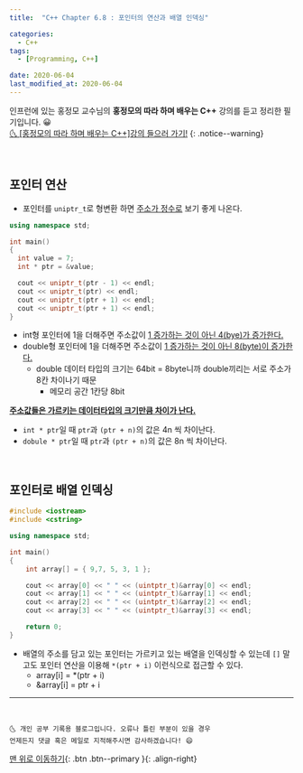 ```yaml
---
title:  "C++ Chapter 6.8 : 포인터의 연산과 배열 인덱싱" 

categories:
  - C++
tags:
  - [Programming, C++]

date: 2020-06-04
last_modified_at: 2020-06-04
---
```

인프런에 있는 홍정모 교수님의 **홍정모의 따라 하며 배우는 C++** 강의를 듣고 정리한 필기입니다. 😀    
[🌜 [홍정모의 따라 하며 배우는 C++]강의 들으러 가기!](https://www.inflearn.com/course/following-c-plus)
{: .notice--warning}

<br>

## 포인터 연산
- 포인터를 `uniptr_t`로 형변환 하면 <u>주소가 정수로</u> 보기 좋게 나온다. 

```cpp
using namespace std;

int main()
{
  int value = 7;
  int * ptr = &value;

  cout << uniptr_t(ptr - 1) << endl;
  cout << uniptr_t(ptr) << endl;
  cout << uniptr_t(ptr + 1) << endl;
  cout << uniptr_t(ptr + 1) << endl;
}
```

- int형 포인터에 1을 더해주면 주소값이 <u>1 증가하는 것이 아닌 4(bye)가 증가한다.</u>
- double형 포인터에 1을 더해주면 주소값이 <u>1 증가하는 것이 아닌 8(byte)이 증가한다.</u>
  - double 데이터 타입의 크기는 64bit = 8byte니까 double끼리는 서로 주소가 8칸 차이나기 때문 
    - 메모리 공간 1칸당 8bit

**<u>주소값들은 가르키는 데이터타입의 크기만큼 차이가 난다.</u>**
- `int * ptr`일 때 `ptr`과 `(ptr + n)`의 값은 4n 씩 차이난다.
- `dobule * ptr`일 때 `ptr`과 `(ptr + n)`의 값은 8n 씩 차이난다.

<br>

## 포인터로 배열 인덱싱

```cpp
#include <iostream>
#include <cstring>

using namespace std;

int main()
{
	int array[] = { 9,7, 5, 3, 1 };

	cout << array[0] << " " << (uintptr_t)&array[0] << endl;
	cout << array[1] << " " << (uintptr_t)&array[1] << endl;
	cout << array[2] << " " << (uintptr_t)&array[2] << endl;
	cout << array[3] << " " << (uintptr_t)&array[3] << endl;

	return 0;
}
```

- 배열의 주소를 담고 있는 포인터는 가르키고 있는 배열을 인덱싱할 수 있는데 `[]` 말고도 포인터 연산을 이용해 `*(ptr + i)` 이런식으로 접근할 수 있다. 
  - array[i] = *(ptr + i)
  - &array[i] = ptr + i

***
<br>

    🌜 개인 공부 기록용 블로그입니다. 오류나 틀린 부분이 있을 경우 
    언제든지 댓글 혹은 메일로 지적해주시면 감사하겠습니다! 😄

[맨 위로 이동하기](#){: .btn .btn--primary }{: .align-right}
